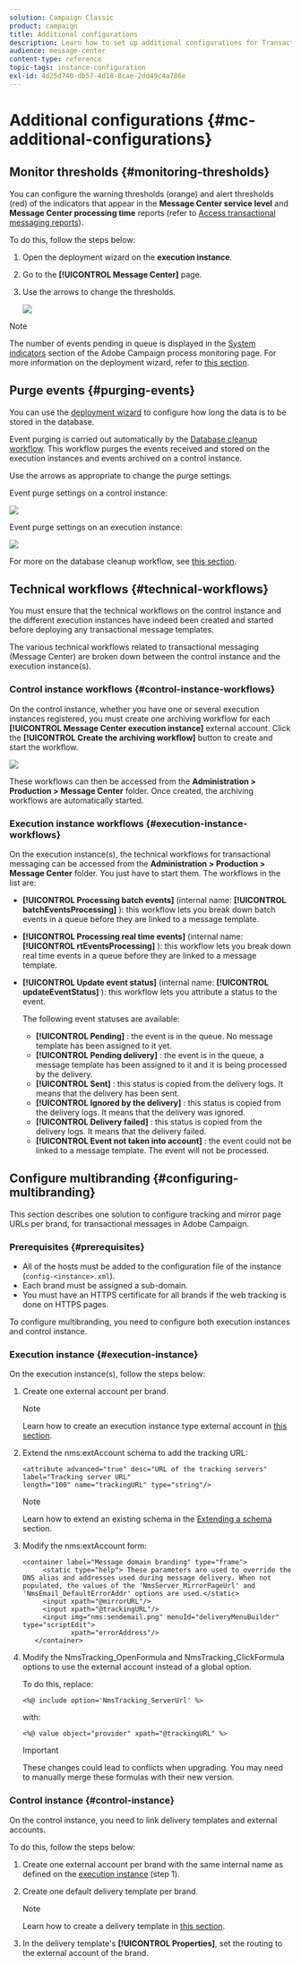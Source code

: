 ```yaml
---
solution: Campaign Classic
product: campaign
title: Additional configurations
description: Learn how to set up additional configurations for Transactional messaging in Adobe Campaign Classic.
audience: message-center
content-type: reference
topic-tags: instance-configuration
exl-id: 4d25d740-db57-4d18-8cae-2dd49c4a786e
---
```

# Additional configurations {#mc-additional-configurations}

## Monitor thresholds {#monitoring-thresholds}

You can configure the warning thresholds (orange) and alert thresholds (red) of the indicators that appear in the **Message Center service level** and **Message Center processing time** reports (refer to [Access transactional messaging reports](../../message-center/using/about-transactional-messaging-reports.md)).

To do this, follow the steps below:

1. Open the deployment wizard on the **execution instance**.

1. Go to the **[!UICONTROL Message Center]** page.

1. Use the arrows to change the thresholds.

    ![](assets/messagecenter_monitor_events_001.png)

>[!NOTE]
>
>The number of events pending in queue is displayed in the [System indicators](../../production/using/monitoring-processes.md#system-indicators) section of the Adobe Campaign process monitoring page. For more information on the deployment wizard, refer to [this section](../../installation/using/deploying-an-instance.md#deployment-wizard).

## Purge events {#purging-events}

You can use the [deployment wizard](../../production/using/database-cleanup-workflow.md#deployment-wizard) to configure how long the data is to be stored in the database.

Event purging is carried out automatically by the [Database cleanup workflow](../../production/using/database-cleanup-workflow.md). This workflow purges the events received and stored on the execution instances and events archived on a control instance.

Use the arrows as appropriate to change the purge settings.

Event purge settings on a control instance:

![](assets/messagecenter_delete_events_001.png)

Event purge settings on an execution instance:

![](assets/messagecenter_delete_events_002.png)

For more on the database cleanup workflow, see [this section](../../production/using/database-cleanup-workflow.md).


## Technical workflows {#technical-workflows}

You must ensure that the technical workflows on the control instance and the different execution instances have indeed been created and started before deploying any transactional message templates.

The various technical workflows related to transactional messaging (Message Center) are broken down between the control instance and the execution instance(s).

### Control instance workflows {#control-instance-workflows}

On the control instance, whether you have one or several execution instances registered, you must create one archiving workflow for each **[!UICONTROL Message Center execution instance]** external account. Click the **[!UICONTROL Create the archiving workflow]** button to create and start the workflow.

![](assets/messagecenter_archiving_002.png)

These workflows can then be accessed from the **Administration > Production > Message Center** folder. Once created, the archiving workflows are automatically started.

<!--**Minimal architecture**

Once the control and execution modules are installed on the same instance, you must create the archiving workflow using the deployment wizard. Click the **[!UICONTROL Create the archiving workflow]** button to create and start the workflow.

![](assets/messagecenter_archiving_001.png)-->

### Execution instance workflows {#execution-instance-workflows}

On the execution instance(s), the technical workflows for transactional messaging can be accessed from the **Administration > Production > Message Center** folder. You just have to start them. The workflows in the list are:

* **[!UICONTROL Processing batch events]** (internal name: **[!UICONTROL batchEventsProcessing]** ): this workflow lets you break down batch events in a queue before they are linked to a message template.
* **[!UICONTROL Processing real time events]** (internal name: **[!UICONTROL rtEventsProcessing]** ): this workflow lets you break down real time events in a queue before they are linked to a message template.
* **[!UICONTROL Update event status]** (internal name: **[!UICONTROL updateEventStatus]** ): this workflow lets you attribute a status to the event.

  The following event statuses are available:

    * **[!UICONTROL Pending]** : the event is in the queue. No message template has been assigned to it yet.
    * **[!UICONTROL Pending delivery]** : the event is in the queue, a message template has been assigned to it and it is being processed by the delivery.
    * **[!UICONTROL Sent]** : this status is copied from the delivery logs. It means that the delivery has been sent.
    * **[!UICONTROL Ignored by the delivery]** : this status is copied from the delivery logs. It means that the delivery was ignored.
    * **[!UICONTROL Delivery failed]** : this status is copied from the delivery logs. It means that the delivery failed.
    * **[!UICONTROL Event not taken into account]** : the event could not be linked to a message template. The event will not be processed.

## Configure multibranding {#configuring-multibranding}

This section describes one solution to configure tracking and mirror page URLs per brand, for transactional messages in Adobe Campaign.

### Prerequisites {#prerequisites}

* All of the hosts must be added to the configuration file of the instance (`config-<instance>.xml`).
* Each brand must be assigned a sub-domain.
* You must have an HTTPS certificate for all brands if the web tracking is done on HTTPS pages.

To configure multibranding, you need to configure both execution instances and control instance.

### Execution instance {#execution-instance}

On the execution instance(s), follow the steps below:

1. Create one external account per brand.

   >[!NOTE]
   >
   >Learn how to create an execution instance type external account in [this section](../../message-center/using/configuring-instances.md#control-instance).

1. Extend the nms:extAccount schema to add the tracking URL:

   ```
   <attribute advanced="true" desc="URL of the tracking servers" label="Tracking server URL"
   length="100" name="trackingURL" type="string"/>
   ```

   >[!NOTE]
   >
   >Learn how to extend an existing schema in the [Extending a schema](../../configuration/using/extending-a-schema.md) section.

1. Modify the nms:extAccount form:

   ```
   <container label="Message domain branding" type="frame">
        <static type="help"> These parameters are used to override the DNS alias and addresses used during message delivery. When not populated, the values of the 'NmsServer_MirrorPageUrl' and 'NmsEmail_DefaultErrorAddr' options are used.</static>
        <input xpath="@mirrorURL"/>
        <input xpath="@trackingURL"/>
        <input img="nms:sendemail.png" menuId="deliveryMenuBuilder" type="scriptEdit">
               xpath="errorAddress"/>
      </container>
   ```

1. Modify the NmsTracking_OpenFormula and NmsTracking_ClickFormula options to use the external account instead of a global option.

   To do this, replace:

   ```
   <%@ include option='NmsTracking_ServerUrl' %>
   ```

   with:

   ```
   <%@ value object="provider" xpath="@trackingURL" %>
   ```

   >[!IMPORTANT]
   >
   >These changes could lead to conflicts when upgrading. You may need to manually merge these formulas with their new version.

### Control instance {#control-instance}

On the control instance, you need to link delivery templates and external accounts.

To do this, follow the steps below:

1. Create one external account per brand with the same internal name as defined on the [execution instance](#execution-instance) (step 1).

1. Create one default delivery template per brand.

    >[!NOTE]
    >
    >    Learn how to create a delivery template in [this section](../../delivery/using/creating-a-delivery-template.md#creating-a-new-template).

1. In the delivery template's **[!UICONTROL Properties]**, set the routing to the external account of the brand.
